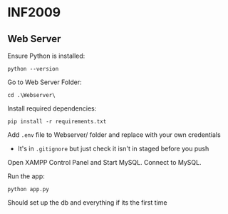 # INF2009

## Web Server

Ensure Python is installed:

```
python --version
```
Go to Web Server Folder:

```
cd .\Webserver\
```

Install required dependencies:

```
pip install -r requirements.txt
```

Add `.env` file to Webserver/ folder and replace with your own credentials

- It's in `.gitignore` but just check it isn't in staged before you push

Open XAMPP Control Panel and Start MySQL. Connect to MySQL.

Run the app:

```
python app.py
```

Should set up the db and everything if its the first time
